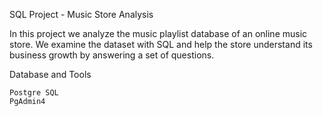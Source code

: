 SQL Project - Music Store Analysis

In this project we analyze the music playlist database of an online music store. We examine the dataset with SQL and help the store understand its business growth by answering a set of questions.

Database and Tools

    Postgre SQL
    PgAdmin4

